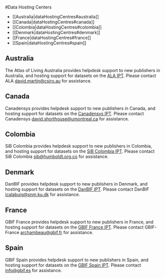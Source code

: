 #Data Hosting Centers

- [[Australia|dataHostingCentres#australia]] 
- [[Canada|dataHostingCentres#canada]]
- [[Colombia|dataHostingCentres#colombia]]
- [[Denmark|dataHostingCentres#denmark]]
- [[France|dataHostingCentres#france]]
- [[Spain|dataHostingCentres#spain]]

## Australia

The Atlas of Living Australia provides helpdesk support to new publishers in Australia, and hosting support for datasets on the [ALA IPT](http://ipt.ala.org.au/). Please contact ALA <david.martin@csiro.au> for assistance. 

## Canada

Canadensys provides helpdesk support to new publishers in Canada, and hosting support for datasets on the [Canadensys IPT](http://data.canadensys.net/ipt). Please contact Canadensys <david.shorthouse@umontreal.ca> for assistance.

## Colombia

SiB Colombia provides helpdesk support to new publishers in Colombia, and hosting support for datasets on the [SiB Colombia IPT](http://ipt.sibcolombia.net/sib/). Please contact SiB Colombia <sib@humboldt.org.co> for assistance.  

## Denmark

DanBIF provides helpdesk support to new publishers in Denmark, and hosting support for datasets on the [DanBIF IPT](http://danbif.au.dk/ipt/). Please contact DanBIF <icalabuig@snm.ku.dk> for assistance. 

## France

GBIF France provides helpdesk support to new publishers in France, and hosting support for datasets on the [GBIF France IPT](http://www.gbif.fr/ipt/). Please contact GBIF-France <archambeau@gbif.fr> for assistance. 

## Spain

GBIF Spain provides helpdesk support to new publishers in Spain, and hosting support for datasets on the [GBIF Spain IPT](http://www.gbif.es/ipt/). Please contact info@gbif.es for assistance. 